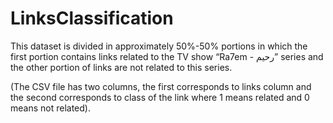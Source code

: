 # LinksClassification


This dataset is divided in approximately 50%-50% portions in which the first portion contains links related to the TV show “Ra7em - ‫”رحیم‬ series and the other portion of links are not related to this series. 

(The CSV file has two columns, the first corresponds to links column and the second corresponds to class of the link where 1 means related and 0 means not related).
